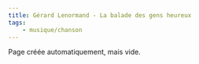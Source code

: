 ```yaml
---
title: Gérard Lenormand - La balade des gens heureux
tags:
    - musique/chanson
---
```


Page créée automatiquement, mais vide.
